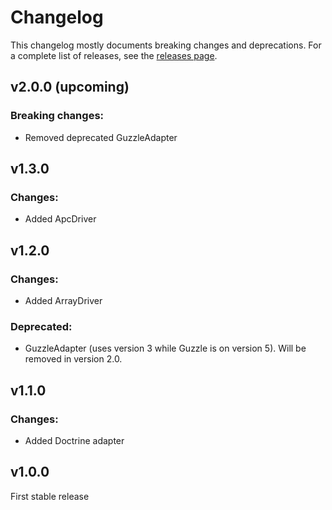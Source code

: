 Changelog
=========

This changelog mostly documents breaking changes and deprecations.
For a complete list of releases, see the [releases page][0].

[0]: https://github.com/treehouselabs/cache/releases

## v2.0.0 (upcoming)

### Breaking changes:

* Removed deprecated GuzzleAdapter

## v1.3.0

### Changes:

* Added ApcDriver

## v1.2.0

### Changes:

* Added ArrayDriver

### Deprecated:

* GuzzleAdapter (uses version 3 while Guzzle is on version 5). Will be removed
  in version 2.0.

## v1.1.0

### Changes:

* Added Doctrine adapter

## v1.0.0

First stable release
